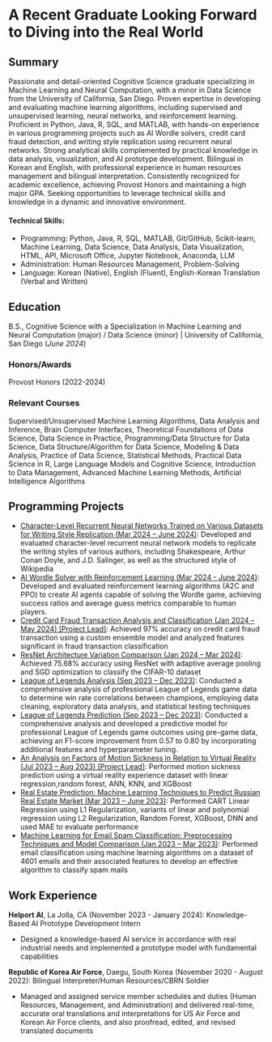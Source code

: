 # A Recent Graduate Looking Forward to Diving into the Real World

## Summary
Passionate and detail-oriented Cognitive Science graduate specializing in Machine Learning and Neural Computation, with a minor in Data Science from the University of California, San Diego. Proven expertise in developing and evaluating machine learning algorithms, including supervised and unsupervised learning, neural networks, and reinforcement learning. Proficient in Python, Java, R, SQL, and MATLAB, with hands-on experience in various programming projects such as AI Wordle solvers, credit card fraud detection, and writing style replication using recurrent neural networks. Strong analytical skills complemented by practical knowledge in data analysis, visualization, and AI prototype development. Bilingual in Korean and English, with professional experience in human resources management and bilingual interpretation. Consistently recognized for academic excellence, achieving Provost Honors and maintaining a high major GPA. Seeking opportunities to leverage technical skills and knowledge in a dynamic and innovative environment.

#### Technical Skills: 
- Programming: Python, Java, R, SQL, MATLAB, Git/GitHub, Scikit-learn, Machine Learning, Data Science, Data Analysis, Data Visualization, HTML, API, Microsoft Office, Jupyter Notebook, Anaconda, LLM
- Administration: Human Resources Management, Problem-Solving
- Language: Korean (Native), English (Fluent), English-Korean Translation (Verbal and Written)

## Education		        		
B.S., Cognitive Science with a Specialization in Machine Learning and Neural Computation (major) / Data Science (minor) | University of California, San Diego (_June 2024_)

### Honors/Awards
Provost Honors (2022-2024)

### Relevant Courses
Supervised/Unsupervised Machine Learning Algorithms, Data Analysis and Inference, Brain Computer Interfaces, Theoretical Foundations of Data Science, Data Science in Practice, Programming/Data Structure for Data Science, Data Structure/Algorithm for Data Science, Modeling & Data Analysis, Practice of Data Science, Statistical Methods, Practical Data Science in R, Large Language Models and Cognitive Science, Introduction to Data Management, Advanced Machine Learning Methods, Artificial Intelligence Algorithms

## Programming Projects
- [Character-Level Recurrent Neural Networks Trained on Various Datasets for Writing Style Replication
(Mar 2024 – June 2024)](https://wj6801.github.io/Char-RNNs-for-Writing-Style-Replication/): Developed and evaluated character-level recurrent neural network models to replicate the writing styles of various authors, including Shakespeare, Arthur Conan Doyle, and J.D. Salinger, as well as the structured style of Wikipedia
- [AI Wordle Solver with Reinforcement Learning (Mar 2024 - June 2024)](https://wj6801.github.io/AI-Wordle-Solver-with-Reinforcement-Learning/): Developed and evaluated reinforcement learning algorithms (A2C and PPO) to create AI agents capable of solving the Wordle game, achieving success ratios and average guess metrics comparable to human players.
- [Credit Card Fraud Transaction Analysis and Classification (Jan 2024 – May 2024) \[Project Lead\]](https://wj6801.github.io/Credit-Card-Fraud/): Achieved 97% accuracy on credit card fraud transaction using a custom ensemble model and analyzed features significant in fraud transaction classification
- [ResNet Architecture Variation Comparison (Jan 2024 – Mar 2024)](https://wj6801.github.io/ResNet-Comparison/): Achieved 75.68% accuracy using ResNet with adaptive average pooling and SGD optimization to classify the CIFAR-10 dataset
- [League of Legends Analysis (Sep 2023 – Dec 2023)](https://wj6801.github.io/League-of-Legends-Win-Rate-Analysis/): Conducted a comprehensive analysis of professional League of Legends game data to determine win rate correlations between champions, employing data cleaning, exploratory data analysis, and statistical testing techniques
- [League of Legends Prediction (Sep 2023 – Dec 2023)](https://wj6801.github.io/League-of-Legends-Result-Prediction/): Conducted a comprehensive analysis and developed a predictive model for professional League of Legends game outcomes using pre-game data, achieving an F1-score improvement from 0.57 to 0.80 by incorporating additional features and hyperparameter tuning.
- [An Analysis on Factors of Motion Sickness in Relation to Virtual Reality (Jul 2023 – Aug 2023) \[Project Lead\]](https://wj6801.github.io/Motion_Sickness_and_Virtual_Reality/): Performed motion sickness prediction using a virtual reality experience dataset with linear regression,random forest, ANN, KNN, and XGBoost
- [Real Estate Prediction: Machine Learning Techniques to Predict Russian Real Estate Market (Mar 2023 – June 2023)](https://wj6801.github.io/Real-Estate-Prediction/): Performed CART Linear Regression using L1 Regularization, variants of linear and polynomial regression using L2 Regularization, Random Forest, XGBoost, DNN and used MAE to evaluate performance
- [Machine Learning for Email Spam Classification: Preprocessing Techniques and Model Comparison (Jan 2023 – Mar 2023)](https://wj6801.github.io/Email-Spam-Classification/): Performed email classification using machine learning algorithms on a dataset of 4601 emails and their associated features to develop an effective algorithm to classify spam mails

## Work Experience
**Helport AI**, La Jolla, CA (November 2023 - January 2024): Knowledge-Based AI Prototype Development Intern
- Designed a knowledge-based AI service in accordance with real industrial needs and implemented a prototype model with fundamental capabilities   

**Republic of Korea Air Force**, Daegu, South Korea (November 2020 - August 2022): Bilingual Interpreter/Human Resources/CBRN Soldier
- Managed and assigned service member schedules and duties (Human Resources, Management, and Administration) and delivered real-time, accurate oral translations and interpretations for US Air Force and Korean Air Force clients, and also proofread, edited, and revised translated documents
